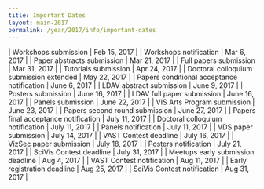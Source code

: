 ```yaml
---
title: Important Dates
layout: main-2017
permalink: /year/2017/info/important-dates
---
```


| Workshops submission                       | Feb 15, 2017 |
| Workshops notification                     | Mar 6, 2017  |
| Paper abstracts submission                 | Mar 21, 2017 |
| Full papers submission                     | Mar 31, 2017 |
| Tutorials submission                       | Apr 24, 2017 |
| Doctoral colloquium submission extended    | May 22, 2017 |
| Papers conditional acceptance notification | June 6, 2017 |
| LDAV abstract submission                   | June 9, 2017 |
| Posters submission                         | June 16, 2017 |
| LDAV full paper submission                 | June 16, 2017 |
| Panels submission                          | June 22, 2017 |
| VIS Arts Program submission                | June 23, 2017 |
| Papers second round submission             | June 27, 2017 |
| Papers final acceptance notification       | July 11, 2017 |
| Doctoral colloquium notification           | July 11, 2017 |
| Panels notification                        | July 11, 2017 |
| VDS paper submission                       | July 14, 2017 |
| VAST Contest deadline                      | July 16, 2017 |
| VizSec paper submission                    | July 18, 2017 |
| Posters notification                       | July 21, 2017 |
| SciVis Contest deadline                    | July 31, 2017 |
| Meetups early submission deadline          | Aug 4, 2017   |
| VAST Contest notification                  | Aug 11, 2017  |
| Early registration deadline                | Aug 25, 2017  |
| SciVis Contest notification                | Aug 31, 2017  |


<script src="important-dates.js"></script>
